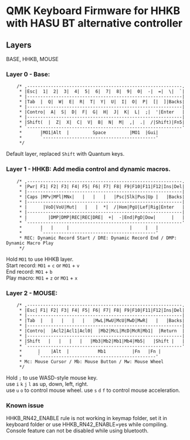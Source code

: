 # QMK Keyboard Firmware for HHKB with HASU BT alternative controller

## Layers
BASE, HHKB, MOUSE

### Layer 0 - Base:
```
    /* ,-----------------------------------------------------------.
     * |Esc|  1|  2|  3|  4|  5|  6|  7|  8|  9|  0|  -|  =|  \|  `|
     * |-----------------------------------------------------------|
     * |Tab  |  Q|  W|  E|  R|  T|  Y|  U|  I|  O|  P|  [|  ]|Backs|
     * |-----------------------------------------------------------|
     * |Contro|  A|  S|  D|  F|  G|  H|  J|  K|  L|  ;|  '|Enter   |
     * |-----------------------------------------------------------|
     * |Shift(  |  Z|  X|  C|  V|  B|  N|  M|  ,|  .|  /|Shift)|Fn5|
     * `-----------------------------------------------------------'
     *       |MO1|Alt  |         Space         |MO1  |Gui|
     *       `-------------------------------------------'
     */
```
Default layer, replaced `Shift` with Quantum keys.

### Layer 1 - HHKB: Add media control and dynamic macros.
```
    /* ,-----------------------------------------------------------.
     * |Pwr| F1| F2| F3| F4| F5| F6| F7| F8| F9|F10|F11|F12|Ins|Del|
     * |-----------------------------------------------------------|
     * |Caps |MPv|MPl|MNx|   |   |   |   |Psc|Slk|Pus|Up |   |Backs|
     * |-----------------------------------------------------------|
     * |      |VoD|VoU|Mut|   |   |  *|  /|Hom|PgU|Lef|Rig|Enter   |
     * |-----------------------------------------------------------|
     * |        |DMP|DMP|REC|REC|DRE|  +|  -|End|PgD|Dow|      |   |
     * `-----------------------------------------------------------'
     *       |   |     |                       |     |   |
     *       `-------------------------------------------'
     * REC: Dynamic Record Start / DRE: Dynamic Record End / DMP: Dynamic Macro Play
     */
```
Hold `MO1` to use HHKB layer.\
Start record: `MO1` + `c` or `MO1` + `v`\
End record: `MO1` + `b`\
Play macro: `MO1` + `z` or `MO1` + `x`

### Layer 2 - MOUSE:
```
    /* ,-----------------------------------------------------------.
     * |Esc| F1| F2| F3| F4| F5| F6| F7| F8| F9|F10|F11|F12|Ins|Del|
     * |-----------------------------------------------------------|
     * |Tab  |   |   |   |   |   |MwL|MwU|McU|MwD|MwR|   |   |Backs|
     * |-----------------------------------------------------------|
     * |Contro|  |Acl2|Acl1|Acl0|  |Mb2|McL|McD|McR|Mb1|  |Return  |
     * |-----------------------------------------------------------|
     * |Shift   |   |   |   |   |Mb3|Mb2|Mb1|Mb4|Mb5|   |Shift |   |
     * `-----------------------------------------------------------'
     *      |    |Alt  |           Mb1          |Fn   |Fn |
     *      `--------------------------------------------'
     * Mc: Mouse Cursor / Mb: Mouse Button / Mw: Mouse Wheel
     */
```
Hold `;` to use WASD-style mouse key.\
use `i` `k` `j` `l` as up, down, left, right.\
use `u` `o` to control mouse wheel.
use `s` `d` `f` to control mouse acceleration.

### Known issue
HHKB_RN42_ENABLE rule is not working in keymap folder, set it in keyboard folder or use HHKB_RN42_ENABLE=yes while compiling.\
Console feature can not be disabled while using bluetooth.
